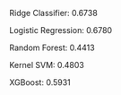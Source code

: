 Ridge Classifier: 0.6738

Logistic Regression: 0.6780

Random Forest: 0.4413

Kernel SVM: 0.4803

XGBoost: 0.5931
